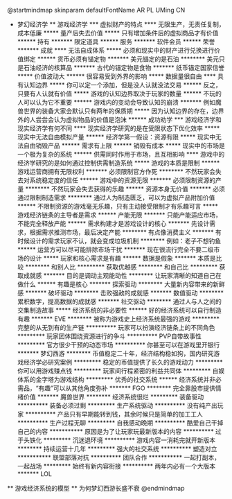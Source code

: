 @startmindmap
skinparam defaultFontName AR PL UMing CN
* 梦幻经济学
** 游戏经济学
*** 虚拟财产的特点
**** 无限生产，无责任复制，成本低廉
***** 量产后失去价值
***** 只有增加条件后的虚拟商品才有价值
****** 持有
******* 限定道具
****** 服务
******* 软件会员
****** 荣誉
******* 成就
**** 无法自成体系
***** 必须和现实中的财产进行兑换进行价值绑定
****** 货币必须有锚定物
******* 美元锚定的是石油
******** 美元只是石油经济的核算品
******* 古代的锚定物是食物
******* 纸币锚定国家信誉
***** 价值波动大
****** 很容易受到外界的影响
***** 数据量很自由
**** 具有认知边界
***** 你可以定一个添加，但是没人认就没法交易
****** 反之，只要有人认就有价值
***** 游戏的认知边界取决于玩家的数量
****** 不玩的人可以认为它不重要
****** 游戏内的变动会导致认知的崩溃
******* 例如魔兽世界的装备大家会默认只有两年的保质期
***** 因为认知边界的存在，边界外的人尝尝会认为虚拟物品的价值是泡沫
****** 成功劝学
*** 游戏经济学和现实经济学有何不同
**** 现实经济学研究的是在受限状态下优化效率
***** 现实中无法自由模拟产量
****** 经济学第一假设：资源有限
***** 现实中无法自由销毁产品
****** 需求有上限
****** 销毁有成本
***** 现实中的市场是一个极为复杂的系统
****** 供需同时作用于市场，且互相影响
**** 游戏中的经济学研究的是如何通过控制供需制造系统
***** 游戏的本质是限制
******  游戏运营商拥有无限权利
******* 必须限制官方作死
******** 不然玩家会失去对系统稳定度的信任
****** 游戏中的资源无限
******* 必须限制资源的产量
******** 不然玩家会失去获得的乐趣
****** 资源本身无价值
******* 必须通过限制制造需求
******** 通过人为制造匮乏，可以为虚拟产品附加价值
****** 不限制资源的游戏毫无乐趣，只有主动接受限制才有乐趣可言
***** 游戏经济链条的主导者是需求
****** 产能无限
******* 只能产能适应市场，不能完全释放产能
****** 需求构建才是游戏设计的核心
******* 先设计需求，根据需求推测市场，最后决定产能
******** 有点像消费主义
******* 有时候设计的需求玩家不认，就会变成垃圾机制
******** 例如：老子不想钓鱼
****** 运营方可以尽可能排除市场干扰
******* 现在很流行完全不要二级市场的设计
***** 玩家和核心需求是有趣
****** 数据是假象
******* 本质是比较
******** 和别人比
********* 获取优越感
******** 和自己比
********* 获取成就感
******* 目的是调动主观能动性
******** 让玩家清晰的知道自己在做什么
****** 有趣是核心
******* 探索驱动
******** 大量新内容带来的新鲜感
******* 破坏驱动
******** 击败强敌的成就感
******* 数值驱动
******** 累积数字，提高数据的成就感
******* 社交驱动
******** 通过人与人之间的交集制造故事
***** 经济系统的非必要性
****** 好的经济系统可以自行制造有趣
******* EVE
******** 被称为游戏史上经济系统最强的游戏
********* 完整的从无到有的生产链
********** 玩家可以扮演经济链条上的不同角色
********* 玩家团体围绕资源进行的争斗
********** PVP自带故事性
********* 官方很少干预的动态市场
********** 你甚至可以在游戏里开银行
******* 梦幻西游
******** 币值稳定二十年，经济结构稳如狗，国内研究游戏经济学必研究案例
********* 稳定的币值提供了长久的游戏动力
********* 你可以用游戏赚点钱
********* 玩家间行程紧密的利益共同体
********* 自娱体系的金字塔为游戏结构
********* 优秀的社交系统
****** 经济系统并非必需品，“有趣”可以从其他角度弥补
******* FGO
******** 完全靠股市提供情绪价值
******* 魔兽世界
******** 经济系统很烂
********* 装备驱动
********** 装备必须过剩
********* 生产系统驱动
********** 没有纯产出玩家
********** 产品只有早期能转到钱，其余时候只是简单的加工工人
********** 生产过程无聊
********* 自我感动晚期
********** 酷爱自己干掉自己的内容
*********** 原因是为了让玩家玩最新版本的内容
********** 过于头铁化
********* 沉迷退环境
********** 游戏内容一消耗完就开新版本
******** 持续运营十几年
********* 强大的社交系统
********** 塑造对立
*********** 联盟部落对抗
********** 团队合作
*********** 一起打副本，一起战场
********* 始终有新内容衔接
********** 两年内必有一个大版本
******* LOL

** 游戏经济系统的模型
** 为何梦幻西游长盛不衰
@endmindmap